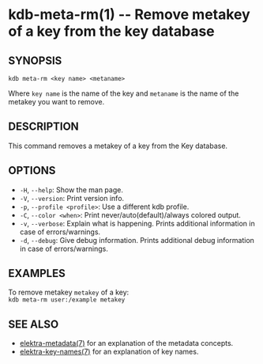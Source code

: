 # kdb-meta-rm(1) -- Remove metakey of a key from the key database

## SYNOPSIS

`kdb meta-rm <key name> <metaname>`

Where `key name` is the name of the key and `metaname` is the name of the metakey you want to remove.

## DESCRIPTION

This command removes a metakey of a key from the Key database.

## OPTIONS

- `-H`, `--help`:
  Show the man page.
- `-V`, `--version`:
  Print version info.
- `-p`, `--profile <profile>`:
  Use a different kdb profile.
- `-C`, `--color <when>`:
  Print never/auto(default)/always colored output.
- `-v`, `--verbose`:
  Explain what is happening. Prints additional information in case of errors/warnings.
- `-d`, `--debug`:
  Give debug information. Prints additional debug information in case of errors/warnings.

## EXAMPLES

To remove metakey `metakey` of a key:<br>
`kdb meta-rm user:/example metakey`

## SEE ALSO

- [elektra-metadata(7)](elektra-metadata.md) for an explanation of the metadata concepts.
- [elektra-key-names(7)](elektra-key-names.md) for an explanation of key names.
